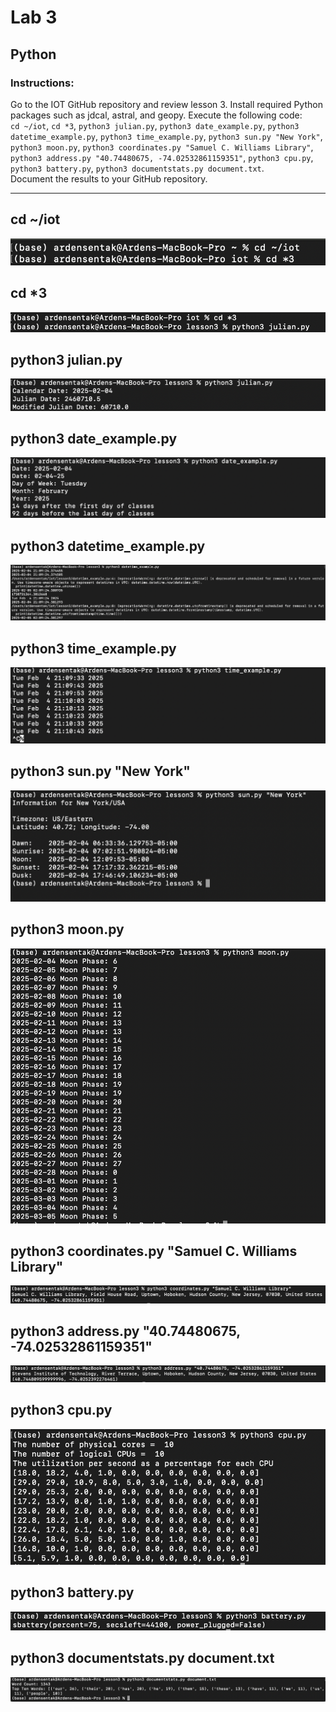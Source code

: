 # Lab 3
## Python 
### Instructions:
Go to the IOT GitHub repository and review lesson 3. Install required Python packages such as jdcal, astral, and geopy. Execute the following code: </br>
`cd ~/iot`,
`cd *3`,
`python3 julian.py`,
`python3 date_example.py`,
`python3 datetime_example.py`,
`python3 time_example.py`,
`python3 sun.py "New York"`,
`python3 moon.py`,
`python3 coordinates.py "Samuel C. Williams Library"`,
`python3 address.py "40.74480675, -74.02532861159351"`,
`python3 cpu.py`,
`python3 battery.py`,
`python3 documentstats.py document.txt`.
</br> 
Document the results to your GitHub repository. 

---

## cd ~/iot
![terminal view of cd iot](https://github.com/ardensentak/CPE322/blob/main/Labs/Lab3/lab3images/ss1.png)
## cd *3
![terminal view of cd *3](https://github.com/ardensentak/CPE322/blob/main/Labs/Lab3/lab3images/ss2.png)
## python3 julian.py
![terminal view of python3 julian.py](https://github.com/ardensentak/CPE322/blob/main/Labs/Lab3/lab3images/ss3.png)
## python3 date_example.py
![terminal view of python3 date_example.py](https://github.com/ardensentak/CPE322/blob/main/Labs/Lab3/lab3images/ss4.png)
## python3 datetime_example.py
![terminal view of python3 datetime_example.py](https://github.com/ardensentak/CPE322/blob/main/Labs/Lab3/lab3images/ss5.png)
## python3 time_example.py
![terminal view of python3 time_example.py](https://github.com/ardensentak/CPE322/blob/main/Labs/Lab3/lab3images/ss6.png)
## python3 sun.py "New York"
![terminal view of python3 sun.py "New York"](https://github.com/ardensentak/CPE322/blob/main/Labs/Lab3/lab3images/ss7.png)
## python3 moon.py
![terminal view of python3 moon.py](https://github.com/ardensentak/CPE322/blob/main/Labs/Lab3/lab3images/ss8.png)
## python3 coordinates.py "Samuel C. Williams Library"
![terminal view of python3 coordinates.py "Samuel C. Williams Library"](https://github.com/ardensentak/CPE322/blob/main/Labs/Lab3/lab3images/ss9.png)
## python3 address.py "40.74480675, -74.02532861159351"
![terminal view of python3 address.py "40.74480675, -74.02532861159351"](https://github.com/ardensentak/CPE322/blob/main/Labs/Lab3/lab3images/ss10.png)
## python3 cpu.py
![terminal view of python3 cpu.py](https://github.com/ardensentak/CPE322/blob/main/Labs/Lab3/lab3images/ss11.png)
## python3 battery.py
![terminal view of python3 battery.py](https://github.com/ardensentak/CPE322/blob/main/Labs/Lab3/lab3images/ss12.png)
## python3 documentstats.py document.txt
![terminal view of python3 documentstats.py document.txt](https://github.com/ardensentak/CPE322/blob/main/Labs/Lab3/lab3images/ss13.png)


